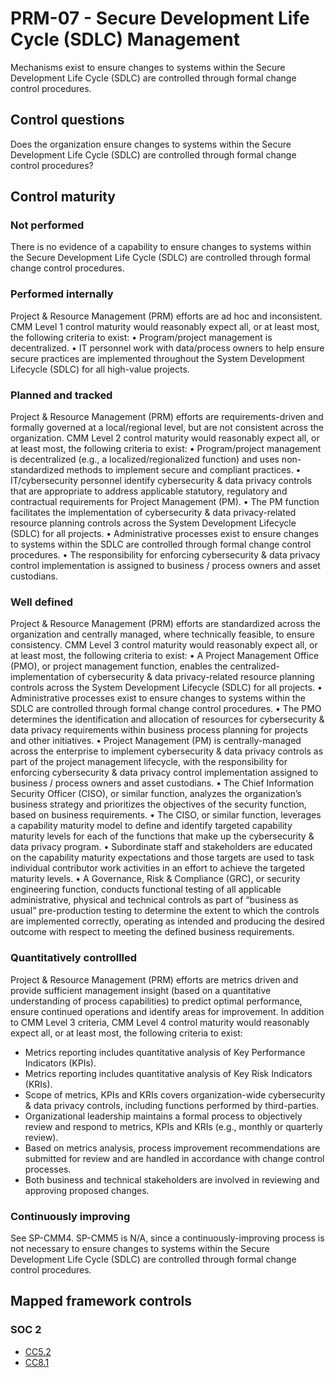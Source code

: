 # PRM-07 - Secure Development Life Cycle (SDLC) Management
Mechanisms exist to ensure changes to systems within the Secure Development Life Cycle (SDLC) are controlled through formal change control procedures. 
## Control questions
Does the organization ensure changes to systems within the Secure Development Life Cycle (SDLC) are controlled through formal change control procedures? 
## Control maturity
### Not performed
There is no evidence of a capability to ensure changes to systems within the Secure Development Life Cycle (SDLC) are controlled through formal change control procedures. 
### Performed internally
Project & Resource Management (PRM) efforts are ad hoc and inconsistent. CMM Level 1 control maturity would reasonably expect all, or at least most, the following criteria to exist:
•	Program/project management is decentralized.
•	IT personnel work with data/process owners to help ensure secure practices are implemented throughout the System Development Lifecycle (SDLC) for all high-value projects.
### Planned and tracked
Project & Resource Management (PRM) efforts are requirements-driven and formally governed at a local/regional level, but are not consistent across the organization. CMM Level 2 control maturity would reasonably expect all, or at least most, the following criteria to exist:
•	Program/project management is decentralized (e.g., a localized/regionalized function) and uses non-standardized methods to implement secure and compliant practices.
•	IT/cybersecurity personnel identify cybersecurity & data privacy controls that are appropriate to address applicable statutory, regulatory and contractual requirements for Project Management (PM).
•	The PM function facilitates the implementation of cybersecurity & data privacy-related resource planning controls across the System Development Lifecycle (SDLC) for all projects.
•	Administrative processes exist to ensure changes to systems within the SDLC are controlled through formal change control procedures.
•	The responsibility for enforcing cybersecurity & data privacy control implementation is assigned to business / process owners and asset custodians.
### Well defined
Project & Resource Management (PRM) efforts are standardized across the organization and centrally managed, where technically feasible, to ensure consistency. CMM Level 3 control maturity would reasonably expect all, or at least most, the following criteria to exist:
•	A Project Management Office (PMO), or project management function, enables the centralized-implementation of cybersecurity & data privacy-related resource planning controls across the System Development Lifecycle (SDLC) for all projects.
•	Administrative processes exist to ensure changes to systems within the SDLC are controlled through formal change control procedures.
•	The PMO determines the identification and allocation of resources for cybersecurity & data privacy requirements within business process planning for projects and other initiatives.
•	Project Management (PM) is centrally-managed across the enterprise to implement cybersecurity & data privacy controls as part of the project management lifecycle, with the responsibility for enforcing cybersecurity & data privacy control implementation assigned to business / process owners and asset custodians.
•	The Chief Information Security Officer (CISO), or similar function, analyzes the organization’s business strategy and prioritizes the objectives of the security function, based on business requirements.
•	The CISO, or similar function, leverages a capability maturity model to define and identify targeted capability maturity levels for each of the functions that make up the cybersecurity & data privacy program. 
•	Subordinate staff and stakeholders are educated on the capability maturity expectations and those targets are used to task individual contributor work activities in an effort to achieve the targeted maturity levels.
•	A Governance, Risk & Compliance (GRC), or security engineering function, conducts functional testing of all applicable administrative, physical and technical controls as part of “business as usual” pre-production testing to determine the extent to which the controls are implemented correctly, operating as intended and producing the desired outcome with respect to meeting the defined business requirements.
### Quantitatively controllled
Project & Resource Management (PRM) efforts are metrics driven and provide sufficient management insight (based on a quantitative understanding of process capabilities) to predict optimal performance, ensure continued operations and identify areas for improvement. In addition to CMM Level 3 criteria, CMM Level 4 control maturity would reasonably expect all, or at least most, the following criteria to exist:
- 	Metrics reporting includes quantitative analysis of Key Performance Indicators (KPIs).
- 	Metrics reporting includes quantitative analysis of Key Risk Indicators (KRIs).
- 	Scope of metrics, KPIs and KRIs covers organization-wide cybersecurity & data privacy controls, including functions performed by third-parties.
- 	Organizational leadership maintains a formal process to objectively review and respond to metrics, KPIs and KRIs (e.g., monthly or quarterly review).
- 	Based on metrics analysis, process improvement recommendations are submitted for review and are handled in accordance with change control processes.
- 	Both business and technical stakeholders are involved in reviewing and approving proposed changes.
### Continuously improving
See SP-CMM4. SP-CMM5 is N/A, since a continuously-improving process is not necessary to ensure changes to systems within the Secure Development Life Cycle (SDLC) are controlled through formal change control procedures. 
## Mapped framework controls
### SOC 2
- [CC5.2](../soc2/cc52.md)
- [CC8.1](../soc2/cc81.md)